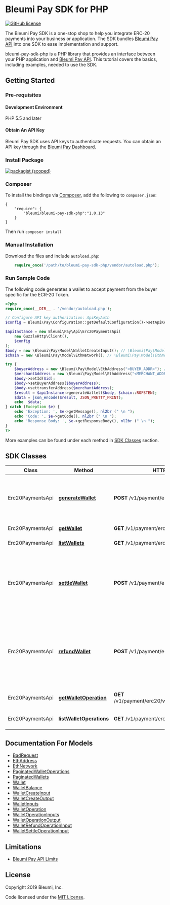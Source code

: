 # Bleumi Pay SDK for PHP

[![GitHub license](https://img.shields.io/badge/license-MIT-blue.svg?style=flat-square)](https://raw.githubusercontent.com/bleumi/bleumi-pay-sdk-php/master/LICENSE.txt)

The Bleumi Pay SDK is a one-stop shop to help you integrate ERC-20 payments into your business or application. The SDK bundles [Bleumi Pay API](https://pay.bleumi.com/docs/#introduction) into one SDK to ease implementation and support.

bleumi-pay-sdk-php is a PHP library that provides an interface between your PHP application and [Bleumi Pay API](https://pay.bleumi.com/docs/#introduction). This tutorial covers the basics, including examples, needed to use the SDK.

## Getting Started

### Pre-requisites

#### Development Environment

PHP 5.5 and later

#### Obtain An API Key

Bleumi Pay SDK uses API keys to authenticate requests. You can obtain an API key through the [Bleumi Pay Dashboard](https://pay.bleumi.com/app/).


### Install Package

[![packagist (scoped)](https://img.shields.io/packagist/v/bleumi/bleumi-pay-sdk-php.svg)](https://packagist.org/packages/bleumi/bleumi-pay-sdk-php)

### Composer

To install the bindings via [Composer](http://getcomposer.org/), add the following to `composer.json`:

```
{
    "require": {
        "bleumi/bleumi-pay-sdk-php":"1.0.13"
    }
}
```

Then run `composer install`

### Manual Installation

Download the files and include `autoload.php`:

```php
    require_once('/path/to/bleumi-pay-sdk-php/vendor/autoload.php');
```

### Run Sample Code

The following code generates a wallet to accept payment from the buyer specific for the ECR-20 Token.

```php
<?php
require_once(__DIR__ . '/vendor/autoload.php');

// Configure API key authorization: ApiKeyAuth
$config = Bleumi\Pay\Configuration::getDefaultConfiguration()->setApiKey('x-api-key', '<Your API Key>');

$apiInstance = new Bleumi\Pay\Api\Erc20PaymentsApi(
    new GuzzleHttp\Client(),
    $config
);
$body = new \Bleumi\Pay\Model\WalletCreateInput(); // \Bleumi\Pay\Model\WalletCreateInput | 
$chain = new \Bleumi\Pay\Model\EthNetwork(); // \Bleumi\Pay\Model\EthNetwork | Ethereum network in which wallet is to be created.

try {
    $buyerAddress = new \Bleumi\Pay\Model\EthAddress("<BUYER_ADDR>"); // Replace <BUYER_ADDR> with the Buyer's Enthereum Network Address
    $merchantAddress = new \Bleumi\Pay\Model\EthAddress("<MERCHANT_ADDR>"); // Replace <MERCHANT_ADDR> with the Merchant's Enthereum Network Address
    $body->setId($id);
    $body->setBuyerAddress($buyerAddress);
    $body->settransferAddress($merchantAddress);
    $result = $apiInstance->generateWallet($body, $chain::ROPSTEN);
    $data = json_encode($result, JSON_PRETTY_PRINT);
    echo  $data;
} catch (Exception $e) {
    echo 'Exception: ', $e->getMessage(), nl2br (" \n ");
    echo 'Code: ', $e->getCode(), nl2br (" \n ");
    echo 'Response Body: ', $e->getResponseBody(), nl2br (" \n ");
}
?>
```

More examples can be found under each method in [SDK Classes](#sdk-classes) section.

## SDK Classes

Class | Method | HTTP request | Description
------------ | ------------- | ------------- | -------------
Erc20PaymentsApi | [**generateWallet**](docs/Api/Erc20PaymentsApi.md#generatewallet) | **POST** /v1/payment/erc20/wallet | Generates an unique wallet address to accept payments for an ERC-20 token.
Erc20PaymentsApi | [**getWallet**](docs/Api/Erc20PaymentsApi.md#getwallet) | **GET** /v1/payment/erc20/wallet/{id} | Retrieve a wallet.
Erc20PaymentsApi | [**listWallets**](docs/Api/Erc20PaymentsApi.md#listwallets) | **GET** /v1/payment/erc20/wallet | Retrieve all wallets.
Erc20PaymentsApi | [**settleWallet**](docs/Api/Erc20PaymentsApi.md#settlewallet) | **POST** /v1/payment/erc20/wallet/{id}/settle | This method settles a specific amount of an ERC-20 token of a wallet to the transferAddress specified during [Generate Wallet](/docs/Erc20PaymentsApi.md#generatewallet)
Erc20PaymentsApi | [**refundWallet**](docs/Api/Erc20PaymentsApi.md#refundwallet) | **POST** /v1/payment/erc20/wallet/{id}/refund | This method refunds the balance of an ERC-20 token of a wallet to the buyerAddress specified during [Generate Wallet](/docs/Erc20PaymentsApi.md#generatewallet).
Erc20PaymentsApi | [**getWalletOperation**](docs/Api/Erc20PaymentsApi.md#getwalletoperation) | **GET** /v1/payment/erc20/wallet/{id}/operation/{txid} | Retrieve an operation of a wallet
Erc20PaymentsApi | [**listWalletOperations**](docs/Api/Erc20PaymentsApi.md#listwalletoperations) | **GET** /v1/payment/erc20/wallet/{id}/operation | Retrieve all operations of a wallet.

## Documentation For Models

 - [BadRequest](docs/Model/BadRequest.md)
 - [EthAddress](docs/Model/EthAddress.md)
 - [EthNetwork](docs/Model/EthNetwork.md)
 - [PaginatedWalletOperations](docs/Model/PaginatedWalletOperations.md)
 - [PaginatedWallets](docs/Model/PaginatedWallets.md)
 - [Wallet](docs/Model/Wallet.md)
 - [WalletBalance](docs/Model/WalletBalance.md)
 - [WalletCreateInput](docs/Model/WalletCreateInput.md)
 - [WalletCreateOutput](docs/Model/WalletCreateOutput.md)
 - [WalletInputs](docs/Model/WalletInputs.md)
 - [WalletOperation](docs/Model/WalletOperation.md)
 - [WalletOperationInputs](docs/Model/WalletOperationInputs.md)
 - [WalletOperationOutput](docs/Model/WalletOperationOutput.md)
 - [WalletRefundOperationInput](docs/Model/WalletRefundOperationInput.md)
 - [WalletSettleOperationInput](docs/Model/WalletSettleOperationInput.md)

## Limitations

 - [Bleumi Pay API Limits](https://pay.bleumi.com/docs/#api-limits)


## License

Copyright 2019 Bleumi, Inc.

Code licensed under the [MIT License](License.md).